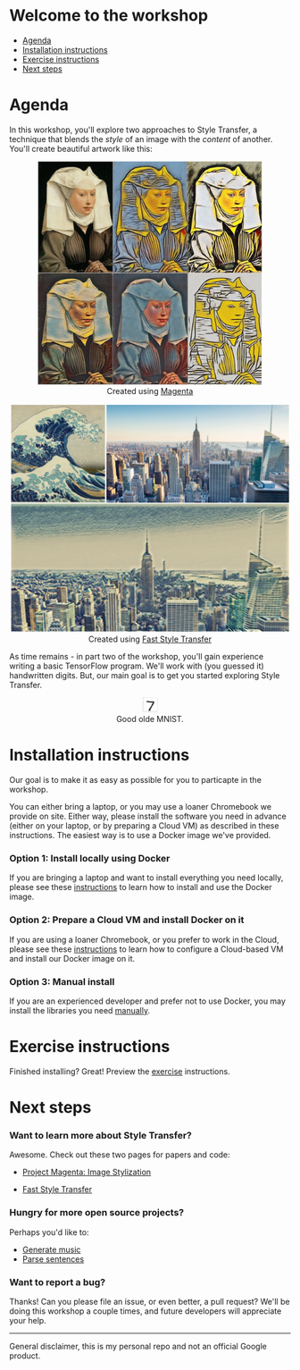 # Welcome to the workshop

* [Agenda](#agenda)
* [Installation instructions](#install)
* [Exercise instructions](#exercise)
* [Next steps](#next)

# Agenda <a name="agenda"></a>

In this workshop, you'll explore two approaches to Style Transfer, a technique that blends the *style* of an image with the *content* of another. You'll create beautiful artwork like this:

<p align="center">
<img src = 'images/ex1.jpg' height='400px'>
<br/>
Created using <a href="https://github.com/tensorflow/magenta/tree/master/magenta/models/image_stylization">Magenta<a/>
</p>

<p align="center">
<img src = 'images/ex2.jpg' width='600px'>
<br/>
Created using <a href="https://github.com/lengstrom/fast-style-transfer/">Fast Style Transfer<a/>
</p>

As time remains - in part two of the workshop, you'll gain experience writing a basic TensorFlow program. We'll work with (you guessed it) handwritten digits. But, our main goal is to get you started exploring Style Transfer.

<p align="center">
<img src = 'images/digit.png' width='28px'>
<br/>
Good olde MNIST.
</p>

<a name="install"></a>
# Installation instructions
Our goal is to make it as easy as possible for you to particapte in the workshop. 

You can either bring a laptop, or you may use a loaner Chromebook we provide on site. Either way, please install the software you need in advance (either on your laptop, or by preparing a Cloud VM) as described in these instructions. The easiest way is to use a Docker image we've provided. 

<a name="option1"></a>
### Option 1: Install locally using Docker 
If you are bringing a laptop and want to install everything you need locally, please see these [instructions](markdown/install-local.md) to learn how to install and use the Docker image. 

<a name="option2"></a>
### Option 2: Prepare a Cloud VM and install Docker on it
If you are using a loaner Chromebook, or you prefer to work in the Cloud, please see these  [instructions](markdown/install-cloud.md) to learn how to configure a Cloud-based VM and install our Docker image on it.

### Option 3: Manual install
If you are an experienced developer and prefer not to use Docker, you may install the libraries you need [manually](markdown/install-manual.md).

<a name="exercise"></a>
# Exercise instructions
Finished installing? Great! Preview the [exercise](markdown/exercises.md) instructions.

<a name="next"></a>
# Next steps

### Want to learn more about Style Transfer?
Awesome. Check out these two pages for papers and code:

* [Project Magenta: Image Stylization](https://github.com/tensorflow/magenta/tree/master/magenta/models/image_stylization)

* [Fast Style Transfer](https://github.com/lengstrom/fast-style-transfer/)

### Hungry for more open source projects?
Perhaps you'd like to:

* [Generate music](https://magenta.tensorflow.org/2016/11/09/tuning-recurrent-networks-with-reinforcement-learning/)
* [Parse sentences](https://research.googleblog.com/2016/05/announcing-syntaxnet-worlds-most.html)

### Want to report a bug?
Thanks! Can you please file an issue, or even better, a pull request? We'll be doing this workshop a couple times, and future developers will appreciate your help.

- - -
General disclaimer, this is my personal repo and not an official Google product.